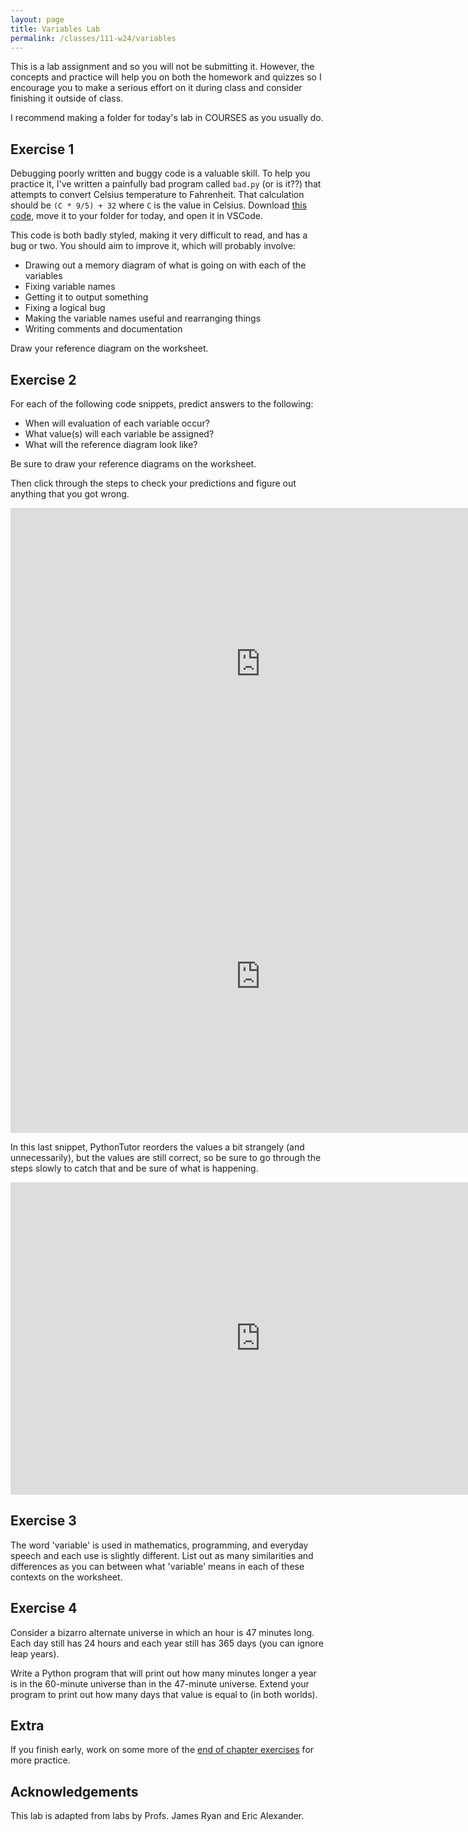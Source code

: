 ```yaml
---
layout: page
title: Variables Lab 
permalink: /classes/111-w24/variables
---
```


This is a lab assignment and so you will not be submitting it.
However, the concepts and practice will help you on both the homework and quizzes so I encourage you to make a serious effort on it during class and consider finishing it outside of class.

I recommend making a folder for today's lab in COURSES as you usually do.

## Exercise 1
Debugging poorly written and buggy code is a valuable skill.
To help you practice it, I've written a painfully bad program called `bad.py` (or is it??) that attempts to convert Celsius temperature to Fahrenheit.
That calculation should be `(C * 9/5) + 32` where `C` is the value in Celsius.
Download [this code](bad-1.py), move it to your folder for today, and open it in VSCode.

This code is both badly styled, making it very difficult to read, and has a bug or two.
You should aim to improve it, which will probably involve:
* Drawing out a memory diagram of what is going on with each of the variables
* Fixing variable names
* Getting it to output something
* Fixing a logical bug
* Making the variable names useful and rearranging things
* Writing comments and documentation

Draw your reference diagram on the worksheet.

## Exercise 2
For each of the following code snippets, predict answers to the following:
* When will evaluation of each variable occur?
* What value(s) will each variable be assigned?
* What will the reference diagram look like?

Be sure to draw your reference diagrams on the worksheet.

Then click through the steps to check your predictions and figure out anything that you got wrong.

<iframe width="800" height="500" frameborder="0" src="https://pythontutor.com/iframe-embed.html#code=x%20%3D%201%20%2B%201%0Ay%20%3D%203%20%2B%200%0Az%20%3D%20x%20%2B%20y%0Aprint%28z%29&codeDivHeight=400&codeDivWidth=350&cumulative=true&curInstr=0&heapPrimitives=true&origin=opt-frontend.js&py=3&rawInputLstJSON=%5B%5D&textReferences=false"> </iframe>

<iframe width="800" height="500" frameborder="0" src="https://pythontutor.com/iframe-embed.html#code=a%20%3D%202%0Ab%20%3D%20a%0Aa%20%3D%20a%20%2B%203%0Aprint%28a,%20b%29&codeDivHeight=400&codeDivWidth=350&cumulative=true&curInstr=0&heapPrimitives=true&origin=opt-frontend.js&py=3&rawInputLstJSON=%5B%5D&textReferences=false"> </iframe>


In this last snippet, PythonTutor reorders the values a bit strangely (and unnecessarily), but the values are still correct, so be sure to go through the steps slowly to catch that and be sure of what is happening.
<iframe width="800" height="500" frameborder="0" src="https://pythontutor.com/iframe-embed.html#code=variable1%20%3D%2010%0Avariable2%20%3D%20variable1%0Avariable1%20%3D%20variable2%20-%203%0Avariable2%20%3D%20variable1%20%2B%205%0Avariable1%20%3D%2010%0Avariable3%20%3D%20variable2%0Avariable4%20%3D%201%0Avariable3%20%3D%20variable3%20-%202&codeDivHeight=400&codeDivWidth=350&cumulative=true&curInstr=0&heapPrimitives=true&origin=opt-frontend.js&py=3&rawInputLstJSON=%5B%5D&textReferences=false"> </iframe>

## Exercise 3
The word 'variable' is used in mathematics, programming, and everyday speech and each use is slightly different.
List out as many similarities and differences as you can between what 'variable' means in each of these contexts on the worksheet.

## Exercise 4
Consider a bizarro alternate universe in which an hour is 47 minutes long. Each day still has 24 hours and each year still has 365 days (you can ignore leap years).

Write a Python program that will print out how many minutes longer a year is in the 60-minute universe than in the 47-minute universe.
Extend your program to print out how many days that value is equal to (in both worlds).


## Extra
If you finish early, work on some more of the [end of chapter exercises](https://moodle.carleton.edu/mod/lti/view.php?id=902144) for more practice.


## Acknowledgements
This lab is adapted from labs by Profs. James Ryan and Eric Alexander.